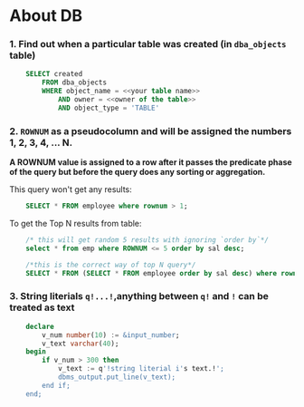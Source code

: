 About DB 
======

### 1. Find out when a particular table was created (in **`dba_objects`** table)
```sql
	SELECT created
  		FROM dba_objects
 		WHERE object_name = <<your table name>>
   			AND owner = <<owner of the table>>
   			AND object_type = 'TABLE'
```

### 2. `ROWNUM` as a pseudocolumn and will be assigned the numbers 1, 2, 3, 4, ... N.

**A ROWNUM value is assigned to a row after it passes the predicate phase of the query but **before the query does any sorting or aggregation**.**

This query won't get any results:
```sql
	SELECT * FROM employee where rownum > 1;
```

To get the Top N results from table:

```sql
	/* this will get random 5 results with ignoring `order by`*/
	select * from emp where ROWNUM <= 5 order by sal desc;

	/*this is the correct way of top N query*/
	SELECT * FROM (SELECT * FROM employee order by sal desc) where rownum <= 5;
```

### 3. String literials `q!...!`,anything between `q!` and `!` can be treated as text
```sql
	declare
	    v_num number(10) := &input_number;
	    v_text varchar(40);
	begin
	    if v_num > 300 then
	        v_text := q'!string literial i's text.!';
	        dbms_output.put_line(v_text);
	    end if;
	end;
```
